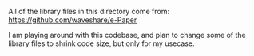 All of the library files in this directory come from: <https://github.com/waveshare/e-Paper>

I am playing around with this codebase, and plan to change some of the library files to shrink code size, but only for my usecase.
